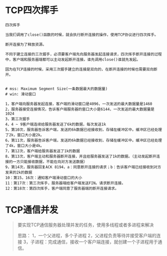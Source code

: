 # TCP四次挥手

```
四次挥手

当我们调用了close()函数的时候，就会执行断开连接的操作，使用TCP协议进行四次挥手。

断开连接为了释放资源。

不同于建立连接的三次握手，必须要客户端先向服务器发起连接请求，四次挥手断开连接的过程中，客户端和服务器端都可以主动发起断开连接。谁先调用close()谁就先发起。

因为在TCP连接的时候，采用三次握手建立的连接是双向的，在断开连接的时候也需要双向断开。


# mss: Maximum Segment Size(一条数据最大的数据量)
# win: 滑动窗口

1，客户端向服务器发起连接，客户端的滑动窗口是4096，一次发送的最大数据量是1460
2，服务器接受连接情况，告诉客户端服务器的窗口大小是6144，一次发送的最大数据量是1024
3，第三次握手
4，4 ~ 9客户端连续给服务器发送了6k的数据，每次发送1k
5，第10次，服务器告诉客户端，发送的6k数据已经接收到，存储在缓冲区中。缓冲区已经处理了2k，窗口大小是2k。
6，第11次，服务器告诉客户端，发送的6k数据已经接收到，存储在缓冲区中。缓冲区已经处理了4k，窗口大小是4k。
7，第12次，客户端给服务器发送了1k的数据
8，第13次，客户端主动和服务器断开连接，并且给服务器发送了1k的数据。（主动发起断开连接的一方只能接收数据，不能在向对方发送数据）
9，第14次，服务器回复ACK 8194，a：同意断开连接的请求；b：告诉客户端已经接收到对方发来的2k的数据
10：第15，16次：通知客户端滑动窗口的大小
11：第17次：第三次挥手，服务器端给客户端发送FIN。请求断开连接。
12：第18次：第四次挥手，客户端同意了服务器端的断开连接请求。
```

# TCP通信并发

> 要实现TCP通信服务器处理并发的任务，使用多线程或者多进程来解决
>
> 思路：
> 1，一个父进程，多个子进程
> 2，父进程负责等待并接受客户端的连接
> 3，子进程：完成通信，接收一个客户端连接，就创建一个子进程用于通信。
>
> 
